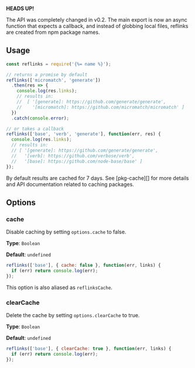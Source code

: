 **HEADS UP!**

The API was completely changed in v0.2. The main export is now an async function that expects a callback, and instead of globbing local files, reflinks are created from npm package names.

## Usage

```js
const reflinks = require('{%= name %}');

// returns a promise by default
reflinks(['micromatch', 'generate'])
  .then(res => {
    console.log(res.links);
    // results in:
    //  [ '[generate]: https://github.com/generate/generate',
    //    '[micromatch]: https://github.com/micromatch/micromatch' ]
  })
  .catch(console.error);

// or takes a callback
reflinks(['base', 'verb', 'generate'], function(err, res) {
  console.log(res.links);
  // results in:
  // [ '[generate]: https://github.com/generate/generate',
  //   '[verb]: https://github.com/verbose/verb',
  //   '[base]: https://github.com/node-base/base' ]
});
```

By default results are cached for 7 days. See [pkg-cache][] for more details and API documentation related to caching packages.

## Options

### cache

Disable caching by setting `options.cache` to false.

**Type**: `Boolean`

**Default**: `undefined`

```js
reflinks(['base'], { cache: false }, function(err, links) {
  if (err) return console.log(err);
});
```

This option is also aliased as `reflinksCache`.

### clearCache

Delete the cache by setting `options.clearCache` to true.

**Type**: `Boolean`

**Default**: `undefined`

```js
reflinks(['base'], { clearCache: true }, function(err, links) {
  if (err) return console.log(err);
});
```
